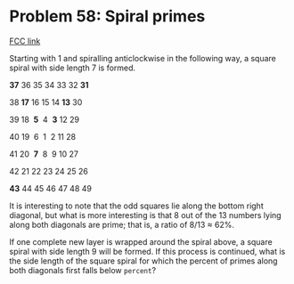# Problem 58: Spiral primes

[FCC link](https://www.freecodecamp.org/learn/coding-interview-prep/project-euler/problem-58-spiral-primes)

Starting with 1 and spiralling anticlockwise in the following way, a square
spiral with side length 7 is formed.

**37** 36 35 34 33 32 **31**

38 **17** 16 15 14 **13** 30

39 18  **5**  4  **3** 12 29

40 19  6  1  2 11 28

41 20  **7**  8  9 10 27

42 21 22 23 24 25 26

**43** 44 45 46 47 48 49

It is interesting to note that the odd squares lie along the bottom right
diagonal, but what is more interesting is that 8 out of the 13 numbers lying
along both diagonals are prime; that is, a ratio of 8/13 ≈ 62%.

If one complete new layer is wrapped around the spiral above, a square spiral
with side length 9 will be formed. If this process is continued, what is the
side length of the square spiral for which the percent of primes along both
diagonals first falls below `percent`?
